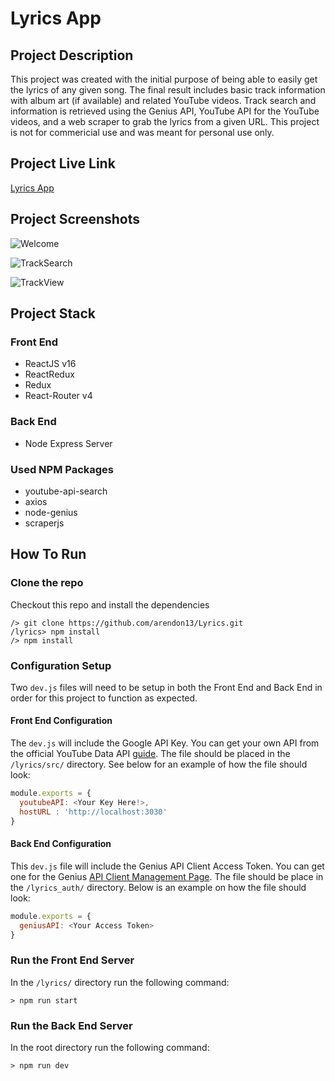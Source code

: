 # Lyrics App

## Project Description
This project was created with the initial purpose of being able to easily get the lyrics of any given song. The final result includes basic track information with album art (if available) and related YouTube videos. Track search and information is retrieved using the Genius API, YouTube API for the YouTube videos, and a web scraper to grab the lyrics from a given URL. This project is not for commericial use and was meant for personal use only.

## Project Live Link
[Lyrics App](https://hidden-beach-37577.herokuapp.com/)

## Project Screenshots

![Welcome](./images/welcome.png)

![TrackSearch](./images/search.png)

![TrackView](./images/trackview.png)

## Project Stack

### Front End
* ReactJS v16
* ReactRedux
* Redux
* React-Router v4

### Back End
* Node Express Server

### Used NPM Packages
* youtube-api-search
* axios
* node-genius
* scraperjs

## How To Run

### Clone the repo
Checkout this repo and install the dependencies

```
/> git clone https://github.com/arendon13/Lyrics.git
/lyrics> npm install
/> npm install
```

### Configuration Setup
Two `dev.js` files will need to be setup in both the Front End and Back End in order for this project to function as expected.

#### Front End Configuration
The `dev.js` will include the Google API Key. You can get your own API from the official YouTube Data API [guide](https://developers.google.com/youtube/v3/getting-started). The file should be placed in the `/lyrics/src/` directory. See below for an example of how the file should look:

```javascript
module.exports = {
  youtubeAPI: <Your Key Here!>,
  hostURL : 'http://localhost:3030'
}
```

#### Back End Configuration
This `dev.js` file will include the Genius API Client Access Token. You can get one for the Genius [API Client Management Page](https://genius.com/api-clients). The file should be place in the `/lyrics_auth/` directory. Below is an example on how the file should look:
```javascript
module.exports = {
  geniusAPI: <Your Access Token>
}
```

### Run the Front End Server
In the `/lyrics/` directory run the following command:
```
> npm run start
```

### Run the Back End Server
In the root directory run the following command:
```
> npm run dev
```
